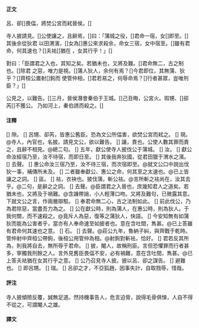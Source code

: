 #### 正文

呂、卻[]畏偪，將焚公宮而弒晉侯。[]

寺人披請見。[]公使讓之，且辭焉，[]曰：「蒲城之役，[]君命一宿，女[]即至。[]其後余從狄君
以田渭濱，[]女為[]惠公來求殺余，命女三宿，女中宿至。[]雖有君命，何其速也？[]夫袪[]猶在
，女其行乎！」[]

對曰：「臣謂君之入也，其知之矣。若猶未也，又將及難。[]君命無二，古之制也。[]除君
之惡，唯力是視。[]蒲人狄人，余何有焉？[]今君即位，其無蒲、狄乎？[]齊桓公置射[]鉤而
使管仲相，[]君若易之，何辱命焉？[]行者甚眾，豈唯刑臣？」[]

公見之，以難告。[]三月，晉侯潛會秦伯于王城。[]己丑晦，公宮火。瑕甥、[]郤芮[]不獲公。
乃如河上，秦伯誘而殺之。[]

#### 注釋

[] 隙。
[] 呂甥、卻芮，皆惠公舊臣。恐為文公所偪害，欲焚公宮而弒之。
[] 現。@寺人，內官也，名披。請見文公，欲以難告。
[] 讓，責也。公使人數其罪而責之，且辭不相見。@總二句。
[] 五年，獻公使寺人披伐公于蒲城。
[] 汝。
[] 獻公命汝經宿乃至，汝不待宿，而即日至。
[] 其後我奔狄國，從君田獵于渭水之濱。
[] 去聲。
[] 惠公命汝三宿乃至，汝不待三宿，而次宿即至。@就文公口中說出伐狄一事，補傳所未及。
[] 二者雖奉獻公、惠公之命，何其至之太速也。@已上皆讓之之詞。
[] 區。
[] 袪，衣袂也。披伐蒲，斬公袪。@言所斬之袪尚在，汝其去乎。@二句，是辭之之詞。
[] 去聲。@臣謂君之入晉也，庶幾知君人之道矣。若猶未也，又將及于禍難。@含譏帶誚，小人輕薄口吻。又將及難句，已微露其意。下就文公之言，作兩層辯駁。
[] 奉君命無二心，古之法制如此。
[] 前此伐公，乃為君除惡，當盡吾力為之。
[] 公在獻公時，則為蒲人，在惠公時，則為狄人。于我何關，而不速殺之。@竟斥人為惡，復等之蒲狄人，快語。
[] 今安知無有如蒲狄而能為公害者乎，當亦有人奉命速至如披者也。意在含吐間，雋甚。@已上答雖有君命何其速也之意。
[] 石。
[] 去聲。@莊公九年，魯納子糾，與齊戰于乾時。管仲射中齊桓公帶鉤，後桓公用管仲為相。@射鉤對斬袪，恰好。
[] 君若反其所為，則我將自去，無所辱于君命。
[] 披，閹人，故稱刑臣。言但恐懼罪而行者甚多，寧獨我刑餘之人。言外見舊臣畏偪不安，必有禍難，意在含吐間，雋甚。@已上答夫袪猶在女其行乎之意。
[] 公乃召見寺人披。披以呂、卻之謀告。
[] 避難也。
[] 即呂甥。
[] 瑞。
[] 呂卻之才，不亞狐趙，因事失計，自取戮辱，惜哉。


#### 評注

寺人披傾險反覆，誠無足道。然持機事告人，危言迫脅，說得毛骨俱悚，人自不得不從之，可謂閹人之雄。



#### 譯文
